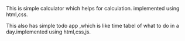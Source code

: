 This is simple calculator which helps for calculation. implemented using html,css.

This also has simple todo app ,which is like time tabel of what to do in a day.implemented using html,css,js.
